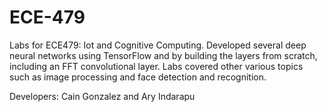 # ECE-479
Labs for ECE479: Iot and Cognitive Computing. Developed several deep neural networks using TensorFlow and by building the layers from scratch, including an FFT convolutional layer. Labs covered other various topics such as image processing and face detection and recognition.

Developers: Cain Gonzalez and Ary Indarapu
